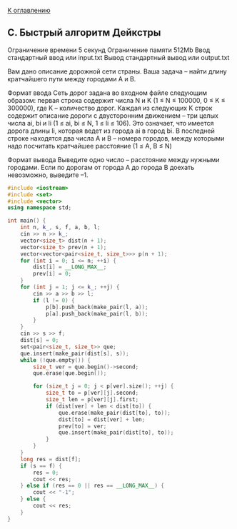 [К оглавлению](../../README.md)

## C. Быстрый алгоритм Дейкстры

Ограничение времени	5 секунд
Ограничение памяти	512Mb
Ввод	стандартный ввод или input.txt
Вывод	стандартный вывод или output.txt

Вам дано описание дорожной сети страны. Ваша задача – найти длину кратчайшего пути между городами А и B.

Формат ввода
Сеть дорог задана во входном файле следующим образом: первая строка содержит числа N и K (1 ≤ N ≤ 100000, 0 ≤ K ≤ 300000), где K – количество дорог. Каждая из следующих K строк содержит описание дороги с двусторонним движением – три целых числа ai, bi и li (1 ≤ ai, bi ≤ N, 1 ≤ li ≤ 106). Это означает, что имеется дорога длины li, которая ведет из города ai в город bi. В последней строке находятся два числа А и В – номера городов, между которыми надо посчитать кратчайшее расстояние (1 ≤ A, B ≤ N)

Формат вывода
Выведите одно число – расстояние между нужными городами. Если по дорогам от города А до города В доехать невозможно, выведите –1.

```cpp
#include <iostream>
#include <set>
#include <vector>
using namespace std;

int main() {
    int n, k_, s, f, a, b, l;
    cin >> n >> k_;
    vector<size_t> dist(n + 1);
    vector<size_t> prev(n + 1);
    vector<vector<pair<size_t, size_t>>> p(n + 1);
    for (int i = 0; i <= n; ++i) {
        dist[i] = __LONG_MAX__;
        prev[i] = 0;
    }
    for (int j = 1; j <= k_; ++j) {
        cin >> a >> b >> l;
        if (l != 0) {
            p[b].push_back(make_pair(l, a));
            p[a].push_back(make_pair(l, b));
        }
    }
    cin >> s >> f;
    dist[s] = 0;
    set<pair<size_t, size_t>> que;
    que.insert(make_pair(dist[s], s));
    while (!que.empty()) {
        size_t ver = que.begin()->second;
        que.erase(que.begin());

        for (size_t j = 0; j < p[ver].size(); ++j) {
            size_t to = p[ver][j].second;
            size_t len = p[ver][j].first;
            if (dist[ver] + len < dist[to]) {
                que.erase(make_pair(dist[to], to));
                dist[to] = dist[ver] + len;
                prev[to] = ver;
                que.insert(make_pair(dist[to], to));
            }
        }
    }
    long res = dist[f];
    if (s == f) {
        res = 0;
        cout << res;
    } else if (res == 0 || res == __LONG_MAX__) {
        cout << "-1";
    } else {
        cout << res;
    }
}
```